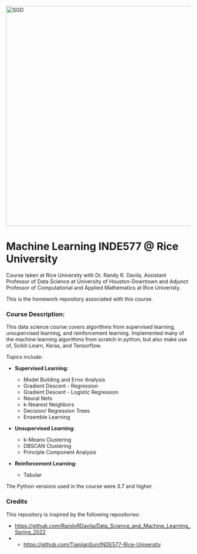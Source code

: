 

<img src="https://www.totalphase.com/media/blog/2022/11/ml-e1610553826718.jpg" alt="SGD" width="600">

# Machine Learning INDE577 @ Rice University

Course taken at Rice University with Dr. Randy R. Davila, Assistant Professor of Data Science at University of Houston-Downtown and Adjunct Professor of Computational and Applied Mathematics at Rice Univeristy.

This is the homework repository associated with this course. 

### Course Description: 
This data science course covers algorithms from supervised learning, unsupervised learning, and reinforcement learning. 
Implemented many of the machine learning algorithms from scratch in python, but also make use of, Scikit-Learn, Keras, and Tensorflow. 

Topics include:

- **Supervised Learning**:
    - Model Building and Error Analysis
    - Gradient Descent - Regression
    - Gradient Descent - Logistic Regression
    - Neural Nets
    - k-Nearest Neighbors
    - Decision/ Regression Trees
    - Ensemble Learning

- **Unsupervised Learning**:
    - k-Means Clustering
    - DBSCAN Clustering
    - Principle Component Analysis

- **Reinforcement Learning**:
    - Tabular
 

The Python versions used in the course were 3.7 and higher.

### Credits

This repository is inspired by the following repositories: 

- https://github.com/RandyRDavila/Data_Science_and_Machine_Learning_Spring_2022
- - https://github.com/TianjianSun/INDE577-Rice-University
